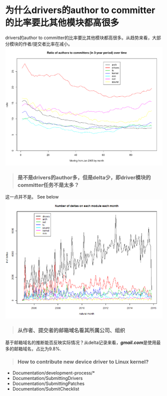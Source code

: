 ﻿# 为什么drivers的author to committer的比率要比其他模块都高很多
drivers的author to committer的比率要比其他模块都高很多。从趋势来看，大部分模块的作者/提交者比率在减小。
![x](./pics/author2committer-in-mod.png)


> ### 是不是drivers的author多，但是delta少，即driver模块的committer任务不是太多？

这一点并不是。
See below 
![deltas-in-mod-month.png](./pics/deltas-in-mod-month.png)
> ### 从作者、提交者的邮箱域名看其所属公司、组织

基于邮箱域名的推断能否反映实际情况？从delta记录来看，***gmail.com***是使用最多的邮箱域名，占比为9.8%.


> ### How to contribute new device driver to Linux kernel?

* Documentation/development-process/*
* Documentation/SubmittingDrivers
* Documentation/SubmittingPatches
* Documentation/SubmitChecklist